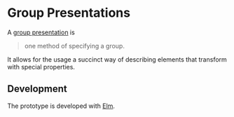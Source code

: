 # Group Presentations
A [group presentation][wikipedia:presentation] is

> one method of specifying a group. 

It allows for the usage a succinct way of describing elements that transform
with special properties.

## Development
The prototype is developed with [Elm][language:elm].

[language:elm]: https://elm-lang.org/
[wikipedia:presentation]: https://en.wikipedia.org/wiki/Presentation_of_a_group
